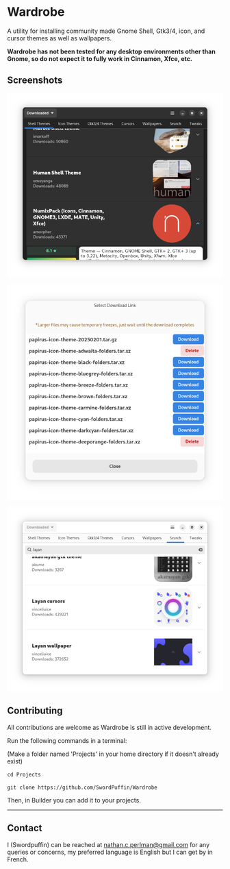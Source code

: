 # Wardrobe

A utility for installing community made Gnome Shell, Gtk3/4, icon, and cursor themes as well as wallpapers.

**Wardrobe has not been tested for any desktop environments other than Gnome, so do not expect it to fully work in Cinnamon, Xfce, etc.**

## Screenshots

![Screenshot](https://github.com/SwordPuffin/Wardrobe/blob/main/data/screenshots/Screenshot1.png)

![Screenshot](https://github.com/SwordPuffin/Wardrobe/blob/main/data/screenshots/Screenshot2.png)

![Screenshot](https://github.com/SwordPuffin/Wardrobe/blob/main/data/screenshots/Screenshot3.png)


## Contributing

All contributions are welcome as Wardrobe is still in active development.

Run the following commands in a terminal:

(Make a folder named 'Projects' in your home directory if it doesn't already exist)
```
cd Projects
```
```
git clone https://github.com/SwordPuffin/Wardrobe
```
Then, in Builder you can add it to your projects.

---
## Contact
I (Swordpuffin) can be reached at nathan.c.perlman@gmail.com for any queries or concerns, my preferred language is English but I can get by in French.



